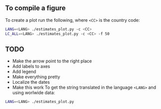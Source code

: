 ## To compile a figure

To create a plot run the following, where `<CC>` is the country code:
```bash
LANG=<LANG> ./estimates_plot.py -c <CC>
LC_ALL=<LANG> ./estimates_plot.py -c <CC> -f 50
```


## TODO
* Make the arrow point to the right place
* Add labels to axes
* Add legend
* Make everything pretty
* Localize the dates
* Make this work To get the string translated in the language `<LANG>` and using worlwide data:
```bash
LANG=<LANG> ./estimates_plot.py

```

